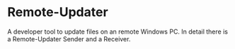 # Remote-Updater
A developer tool to update files on an remote Windows PC. In detail there is a Remote-Updater Sender and a Receiver.
